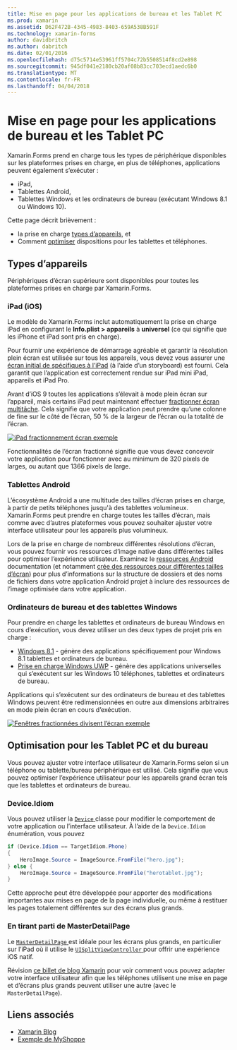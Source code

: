 ```yaml
---
title: Mise en page pour les applications de bureau et les Tablet PC
ms.prod: xamarin
ms.assetid: D62F472B-4345-4983-8403-659A538B591F
ms.technology: xamarin-forms
author: davidbritch
ms.author: dabritch
ms.date: 02/01/2016
ms.openlocfilehash: d75c5714e53961ff5704c72b5508514f8cd2e898
ms.sourcegitcommit: 945df041e2180cb20af08b83cc703ecd1aedc6b0
ms.translationtype: MT
ms.contentlocale: fr-FR
ms.lasthandoff: 04/04/2018
---
```

# <a name="layout-for-tablet-and-desktop-apps"></a>Mise en page pour les applications de bureau et les Tablet PC

Xamarin.Forms prend en charge tous les types de périphérique disponibles sur les plateformes prises en charge, en plus de téléphones, applications peuvent également s’exécuter :

* iPad,
* Tablettes Android,
* Tablettes Windows et les ordinateurs de bureau (exécutant Windows 8.1 ou Windows 10).

Cette page décrit brièvement :

* la prise en charge [types d’appareils](#Device_Types), et
* Comment [optimiser](#optimize) dispositions pour les tablettes et téléphones.

<a name="Device_Types" />

## <a name="device-types"></a>Types d’appareils

Périphériques d’écran supérieure sont disponibles pour toutes les plateformes prises en charge par Xamarin.Forms.

### <a name="ipads-ios"></a>iPad (iOS)

Le modèle de Xamarin.Forms inclut automatiquement la prise en charge iPad en configurant le **Info.plist > appareils** à **universel** (ce qui signifie que les iPhone et iPad sont pris en charge).

Pour fournir une expérience de démarrage agréable et garantir la résolution plein écran est utilisée sur tous les appareils, vous devez vous assurer une [écran initial de spécifiques à l’iPad](~/ios/app-fundamentals/images-icons/launch-screens.md) (à l’aide d’un storyboard) est fourni. Cela garantit que l’application est correctement rendue sur iPad mini iPad, appareils et iPad Pro.

Avant d’iOS 9 toutes les applications s’élevait à mode plein écran sur l’appareil, mais certains iPad peut maintenant effectuer [fractionner écran multitâche](~/ios/platform/multitasking.md).
Cela signifie que votre application peut prendre qu’une colonne de fine sur le côté de l’écran, 50 % de la largeur de l’écran ou la totalité de l’écran.

[![](tablet-images/ipad-sml.png "iPad fractionnement écran exemple")](tablet-images/ipad.png#lightbox "iPad exemple d’écran de fractionnement")

Fonctionnalités de l’écran fractionné signifie que vous devez concevoir votre application pour fonctionner avec au minimum de 320 pixels de larges, ou autant que 1366 pixels de large.

### <a name="android-tablets"></a>Tablettes Android

L’écosystème Android a une multitude des tailles d’écran prises en charge, à partir de petits téléphones jusqu'à des tablettes volumineux. Xamarin.Forms peut prendre en charge toutes les tailles d’écran, mais comme avec d’autres plateformes vous pouvez souhaiter ajuster votre interface utilisateur pour les appareils plus volumineux.

Lors de la prise en charge de nombreux différentes résolutions d’écran, vous pouvez fournir vos ressources d’image native dans différentes tailles pour optimiser l’expérience utilisateur.
Examinez le [ressources Android](~/android/app-fundamentals/resources-in-android/index.md) documentation (et notamment [crée des ressources pour différentes tailles d’écran](~/android/app-fundamentals/resources-in-android/resources-for-varying-screens.md)) pour plus d’informations sur la structure de dossiers et des noms de fichiers dans votre application Android projet à inclure des ressources de l’image optimisée dans votre application.

### <a name="windows-tablets-and-desktops"></a>Ordinateurs de bureau et des tablettes Windows

Pour prendre en charge les tablettes et ordinateurs de bureau Windows en cours d’exécution, vous devez utiliser un des deux types de projet pris en charge :

* [Windows 8.1](~/xamarin-forms/platform/windows/installation/tablet.md) -
  génère des applications spécifiquement pour Windows 8.1 tablettes et ordinateurs de bureau.
* [Prise en charge Windows UWP](~/xamarin-forms/platform/windows/installation/universal.md) -
  génère des applications universelles qui s’exécutent sur les Windows 10 téléphones, tablettes et ordinateurs de bureau.

Applications qui s’exécutent sur des ordinateurs de bureau et des tablettes Windows peuvent être redimensionnées en outre aux dimensions arbitraires en mode plein écran en cours d’exécution.

[![](tablet-images/splitscreen-sml.png "Fenêtres fractionnées divisent l’écran exemple")](tablet-images/splitscreen.png#lightbox "les fenêtres fractionnées divisent l’exemple de l’écran")


<a name="optimize" />

## <a name="optimizing-for-tablet-and-desktop"></a>Optimisation pour les Tablet PC et du bureau

Vous pouvez ajuster votre interface utilisateur de Xamarin.Forms selon si un téléphone ou tablette/bureau périphérique est utilisé. Cela signifie que vous pouvez optimiser l’expérience utilisateur pour les appareils grand écran tels que les tablettes et ordinateurs de bureau.


### <a name="deviceidiom"></a>Device.Idiom

Vous pouvez utiliser la [ `Device` ](~/xamarin-forms/platform/device.md) classe pour modifier le comportement de votre application ou l’interface utilisateur. À l’aide de la `Device.Idiom` énumération, vous pouvez

```csharp
if (Device.Idiom == TargetIdiom.Phone)
{
    HeroImage.Source = ImageSource.FromFile("hero.jpg");
} else {
    HeroImage.Source = ImageSource.FromFile("herotablet.jpg");
}
```

Cette approche peut être développée pour apporter des modifications importantes aux mises en page de la page individuelle, ou même à restituer les pages totalement différentes sur des écrans plus grands.

### <a name="leveraging-masterdetailpage"></a>En tirant parti de MasterDetailPage

Le [ `MasterDetailPage` ](https://developer.xamarin.com/api/type/Xamarin.Forms.MasterDetailPage/) est idéale pour les écrans plus grands, en particulier sur l’iPad où il utilise le [ `UISplitViewController` ](https://developer.xamarin.com/api/type/UIKit.UISplitViewController/) pour offrir une expérience iOS natif.

Révision [ce billet de blog Xamarin](https://blog.xamarin.com/bringing-xamarin-forms-apps-to-tablets/) pour voir comment vous pouvez adapter votre interface utilisateur afin que les téléphones utilisent une mise en page et d’écrans plus grands peuvent utiliser une autre (avec le `MasterDetailPage`).



## <a name="related-links"></a>Liens associés

- [Xamarin Blog](https://blog.xamarin.com/bringing-xamarin-forms-apps-to-tablets/)
- [Exemple de MyShoppe](https://github.com/jamesmontemagno/myshoppe)
